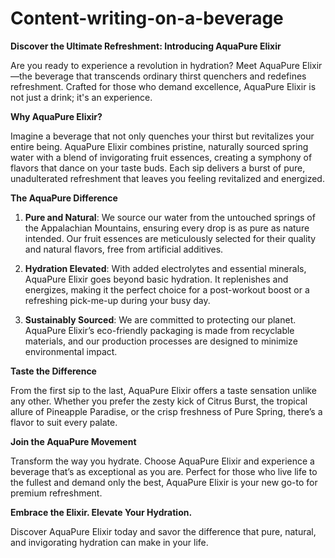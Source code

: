 # Content-writing-on-a-beverage


**Discover the Ultimate Refreshment: Introducing AquaPure Elixir**

Are you ready to experience a revolution in hydration? Meet AquaPure Elixir—the beverage that transcends ordinary thirst quenchers and redefines refreshment. Crafted for those who demand excellence, AquaPure Elixir is not just a drink; it's an experience.

**Why AquaPure Elixir?**

Imagine a beverage that not only quenches your thirst but revitalizes your entire being. AquaPure Elixir combines pristine, naturally sourced spring water with a blend of invigorating fruit essences, creating a symphony of flavors that dance on your taste buds. Each sip delivers a burst of pure, unadulterated refreshment that leaves you feeling revitalized and energized.

**The AquaPure Difference**

1. **Pure and Natural**: We source our water from the untouched springs of the Appalachian Mountains, ensuring every drop is as pure as nature intended. Our fruit essences are meticulously selected for their quality and natural flavors, free from artificial additives.

2. **Hydration Elevated**: With added electrolytes and essential minerals, AquaPure Elixir goes beyond basic hydration. It replenishes and energizes, making it the perfect choice for a post-workout boost or a refreshing pick-me-up during your busy day.

3. **Sustainably Sourced**: We are committed to protecting our planet. AquaPure Elixir’s eco-friendly packaging is made from recyclable materials, and our production processes are designed to minimize environmental impact.

**Taste the Difference**

From the first sip to the last, AquaPure Elixir offers a taste sensation unlike any other. Whether you prefer the zesty kick of Citrus Burst, the tropical allure of Pineapple Paradise, or the crisp freshness of Pure Spring, there’s a flavor to suit every palate. 

**Join the AquaPure Movement**

Transform the way you hydrate. Choose AquaPure Elixir and experience a beverage that’s as exceptional as you are. Perfect for those who live life to the fullest and demand only the best, AquaPure Elixir is your new go-to for premium refreshment.

**Embrace the Elixir. Elevate Your Hydration.**

Discover AquaPure Elixir today and savor the difference that pure, natural, and invigorating hydration can make in your life.

